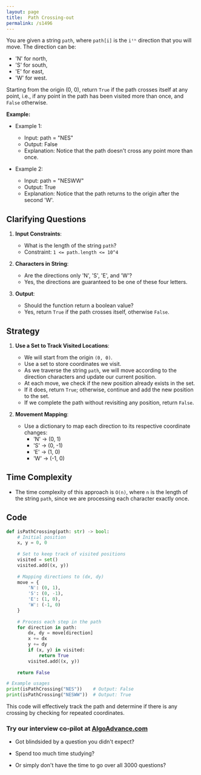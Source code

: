 ```yaml
---
layout: page
title:  Path Crossing-out
permalink: /s1496
---
```


You are given a string `path`, where `path[i]` is the `iᵗʰ` direction that you will move. The direction can be:
- 'N' for north,
- 'S' for south,
- 'E' for east,
- 'W' for west.

Starting from the origin (0, 0), return `True` if the path crosses itself at any point, i.e., if any point in the path has been visited more than once, and `False` otherwise.

**Example:**

- Example 1:
    - Input: path = "NES"
    - Output: False
    - Explanation: Notice that the path doesn't cross any point more than once.

- Example 2:
    - Input: path = "NESWW"
    - Output: True
    - Explanation: Notice that the path returns to the origin after the second 'W'.

## Clarifying Questions

1. **Input Constraints**:
    - What is the length of the string `path`?
    - Constraint: `1 <= path.length <= 10^4`
    
2. **Characters in String**:
    - Are the directions only 'N', 'S', 'E', and 'W'?
    - Yes, the directions are guaranteed to be one of these four letters.
    
3. **Output**:
    - Should the function return a boolean value?
    - Yes, return `True` if the path crosses itself, otherwise `False`.

## Strategy

1. **Use a Set to Track Visited Locations**:
   - We will start from the origin `(0, 0)`.
   - Use a set to store coordinates we visit.
   - As we traverse the string `path`, we will move according to the direction characters and update our current position.
   - At each move, we check if the new position already exists in the set.
   - If it does, return `True`; otherwise, continue and add the new position to the set.
   - If we complete the path without revisiting any position, return `False`.

2. **Movement Mapping**:
   - Use a dictionary to map each direction to its respective coordinate changes:
     - 'N' -> (0, 1)
     - 'S' -> (0, -1)
     - 'E' -> (1, 0)
     - 'W' -> (-1, 0)

## Time Complexity

- The time complexity of this approach is `O(n)`, where `n` is the length of the string `path`, since we are processing each character exactly once.

## Code

```python
def isPathCrossing(path: str) -> bool:
    # Initial position
    x, y = 0, 0
    
    # Set to keep track of visited positions
    visited = set()
    visited.add((x, y))
    
    # Mapping directions to (dx, dy)
    move = {
        'N': (0, 1),
        'S': (0, -1),
        'E': (1, 0),
        'W': (-1, 0)
    }
    
    # Process each step in the path
    for direction in path:
        dx, dy = move[direction]
        x += dx
        y += dy
        if (x, y) in visited:
            return True
        visited.add((x, y))
    
    return False

# Example usages
print(isPathCrossing("NES"))    # Output: False
print(isPathCrossing("NESWW"))  # Output: True
```

This code will effectively track the path and determine if there is any crossing by checking for repeated coordinates.


### Try our interview co-pilot at [AlgoAdvance.com](https://algoAdvance.com)

- Got blindsided by a question you didn't expect?

- Spend too much time studying?

- Or simply don't have the time to go over all 3000 questions?


